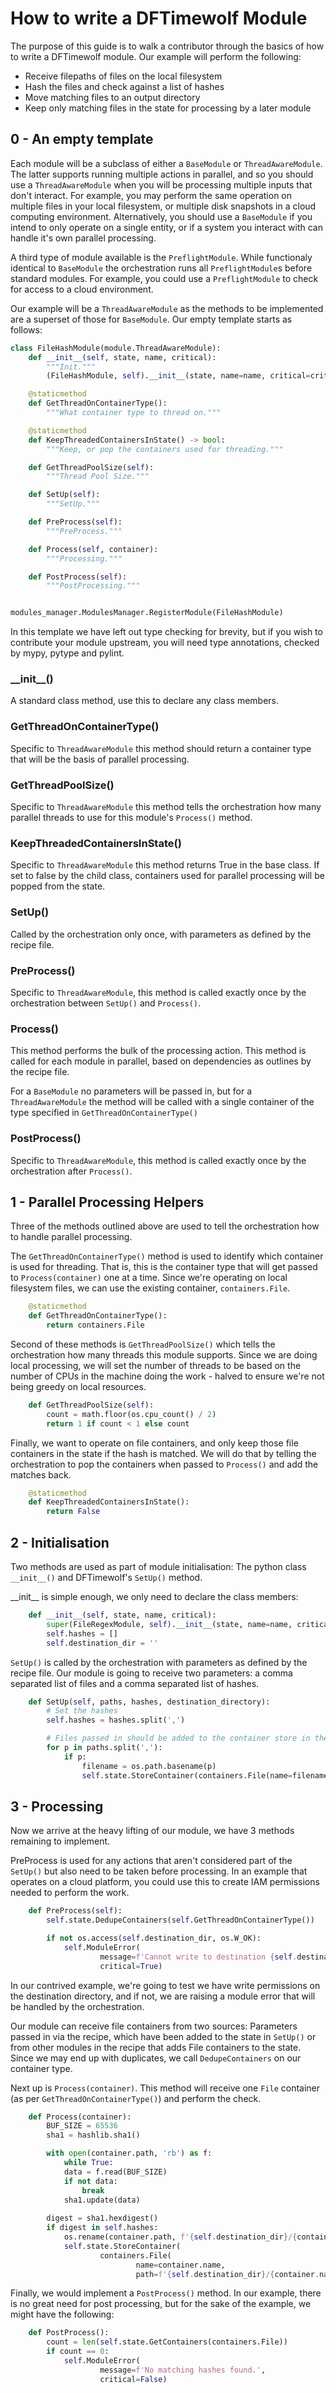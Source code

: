 # How to write a DFTimewolf Module

The purpose of this guide is to walk a contributor through the basics of how to write a DFTimewolf module. Our example will perform the following:

* Receive filepaths of files on the local filesystem
* Hash the files and check against a list of hashes
* Move matching files to an output directory
* Keep only matching files in the state for processing by a later module

## 0 - An empty template

Each module will be a subclass of either a `BaseModule` or `ThreadAwareModule`. The latter supports running multiple actions in parallel, and so you should use a `ThreadAwareModule` when you will be processing multiple inputs that don't interact. For example, you may perform the same operation on multiple files in your local filesystem, or multiple disk snapshots in a cloud computing environment. Alternatively, you should use a `BaseModule` if you intend to only operate on a single entity, or if a system you interact with can handle it's own parallel processing.

A third type of module available is the `PreflightModule`. While functionaly identical to `BaseModule` the orchestration runs all `PreflightModule`s before standard modules. For example, you could use a `PreflightModule` to check for access to a cloud environment.

Our example will be a `ThreadAwareModule` as the methods to be implemented are a superset of those for `BaseModule`. Our empty template starts as follows:

```python
class FileHashModule(module.ThreadAwareModule):
	def __init__(self, state, name, critical):
		"""Init."""
		(FileHashModule, self).__init__(state, name=name, critical=critical)

	@staticmethod
	def GetThreadOnContainerType():
		"""What container type to thread on."""

	@staticmethod
	def KeepThreadedContainersInState() -> bool:
    	"""Keep, or pop the containers used for threading."""

	def GetThreadPoolSize(self):
		"""Thread Pool Size."""

	def SetUp(self):
		"""SetUp."""

	def PreProcess(self):
		"""PreProcess."""

	def Process(self, container):
		"""Processing."""

	def PostProcess(self):
		"""PostProcessing."""


modules_manager.ModulesManager.RegisterModule(FileHashModule)
```

In this template we have left out type checking for brevity, but if you wish to contribute your module upstream, you will need type annotations, checked by mypy, pytype and pylint. 

### \_\_init__()

A standard class method, use this to declare any class members. 

### GetThreadOnContainerType()

Specific to `ThreadAwareModule` this method should return a container type that will be the basis of parallel processing.

### GetThreadPoolSize()

Specific to `ThreadAwareModule` this method tells the orchestration how many parallel threads to use for this module's `Process()` method. 

### KeepThreadedContainersInState()

Specific to `ThreadAwareModule` this method returns True in the base class. If set to false by the child class, containers used for parallel processing will be popped from the state.

### SetUp()

Called by the orchestration only once, with parameters as defined by the recipe file. 

### PreProcess()

Specific to `ThreadAwareModule`, this method is called exactly once by the orchestration between `SetUp()` and `Process()`.

### Process()

This method performs the bulk of the processing action. This method is called for each module in parallel, based on dependencies as outlines by the recipe file. 

For a `BaseModule` no parameters will be passed in, but for a `ThreadAwareModule` the method will be called with a single container of the type specified in `GetThreadOnContainerType()`

### PostProcess()

Specific to `ThreadAwareModule`, this method is called exactly once by the orchestration after `Process()`.

## 1 - Parallel Processing Helpers

Three of the methods outlined above are used to tell the orchestration how to handle parallel processing.

The `GetThreadOnContainerType()` method is used to identify which container is used for threading. That is, this is the container type that will get passed to `Process(container)` one at a time. Since we're operating on local filesystem files, we can use the existing container, `containers.File`.

```python
	@staticmethod
	def GetThreadOnContainerType():
		return containers.File
```

Second of these methods is `GetThreadPoolSize()` which tells the orchestration how many threads this module supports. Since we are doing local processing, we will set the number of threads to be based on the number of CPUs in the machine doing the work - halved to ensure we're not being greedy on local resources.

```python
	def GetThreadPoolSize(self):
		count = math.floor(os.cpu_count() / 2)
		return 1 if count < 1 else count
```

Finally, we want to operate on file containers, and only keep those file containers in the state if the hash is matched. We will do that by telling the orchestration to pop the containers when passed to `Process()` and add the matches back.

```python
	@staticmethod
	def KeepThreadedContainersInState():
		return False
```

## 2 - Initialisation

Two methods are used as part of module initialisation: The python class `__init__()` and DFTimewolf's `SetUp()` method.

\_\_init__ is simple enough, we only need to declare the class members:

```python
	def __init__(self, state, name, critical):
		super(FileRegexModule, self).__init__(state, name=name, critical=critical)
		self.hashes = []
		self.destination_dir = ''
```

`SetUp()` is called by the orchestration with parameters as defined by the recipe file. Our module is going to receive two parameters: a comma separated list of files and a comma separated list of hashes. 

```python
	def SetUp(self, paths, hashes, destination_directory):
		# Set the hashes
		self.hashes = hashes.split(',')

		# Files passed in should be added to the container store in the state.
		for p in paths.split(','):
			if p:
				filename = os.path.basename(p)
				self.state.StoreContainer(containers.File(name=filename, path=p))
```

## 3 - Processing

Now we arrive at the heavy lifting of our module, we have 3 methods remaining to implement.

PreProcess is used for any actions that aren't considered part of the `SetUp()` but also need to be taken before processing. In an example that operates on a cloud platform, you could use this to create IAM permissions needed to perform the work. 

```python
	def PreProcess(self):
		self.state.DedupeContainers(self.GetThreadOnContainerType())

		if not os.access(self.destination_dir, os.W_OK):
			self.ModuleError(
					message=f'Cannot write to destination {self.destination_dir}, bailing out',
					critical=True)
```

In our contrived example, we're going to test we have write permissions on the destination directory, and if not, we are raising a module error that will be handled by the orchestration. 

Our module can receive file containers from two sources: Parameters passed in via the recipe, which have been added to the state in `SetUp()` or from other modules in the recipe that adds File containers to the state. Since we may end up with duplicates, we call `DedupeContainers` on our container type.

Next up is `Process(container)`. This method will receive one `File` container (as per `GetThreadOnContainerType()`) and perform the check.

```python
	def Process(container):
		BUF_SIZE = 65536
		sha1 = hashlib.sha1()

		with open(container.path, 'rb') as f:
    		while True:
        	data = f.read(BUF_SIZE)
        	if not data:
        	    break
        	sha1.update(data)
		
		digest = sha1.hexdigest()
		if digest in self.hashes:
			os.rename(container.path, f'{self.destination_dir}/{container.name}')
			self.state.StoreContainer(
					containers.File(
							name=container.name,
							path=f'{self.destination_dir}/{container.name}'))
```

Finally, we would implement a `PostProcess()` method. In our example, there is no great need for post processing, but for the sake of the example, we might have the following:

```python
	def PostProcess():
		count = len(self.state.GetContainers(containers.File))
		if count == 0:
			self.ModuleError(
					message=f'No matching hashes found.',
					critical=False)
```

